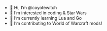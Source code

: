 - 👋 Hi, I’m @coyotewitch
- 👀 I’m interested in coding & Star Wars
- 🌱 I’m currently learning Lua and Go
- 💞️ I’m contributing to World of Warcraft mods! 

<!---
coyotewitch/coyotewitch is a ✨ special ✨ repository because its `README.md` (this file) appears on your GitHub profile.
You can click the Preview link to take a look at your changes.
--->
